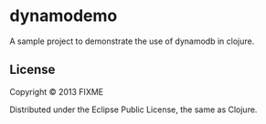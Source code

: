 # dynamodemo

A sample project to demonstrate the use of dynamodb in clojure.

## License

Copyright © 2013 FIXME

Distributed under the Eclipse Public License, the same as Clojure.
